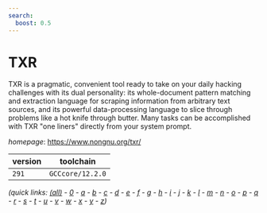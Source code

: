 ```yaml
---
search:
  boost: 0.5
---
```

# TXR

TXR is a pragmatic, convenient tool ready to take on your daily hacking challenges with its dual  personality: its whole-document pattern matching and extraction language for scraping information from arbitrary text  sources, and its powerful data-processing language to slice through problems like a hot knife through butter. Many  tasks can be accomplished with TXR "one liners" directly from your system prompt.

*homepage*: <https://www.nongnu.org/txr/>

version | toolchain
--------|----------
``291`` | ``GCCcore/12.2.0``


*(quick links: [(all)](../index.md) - [0](../0/index.md) - [a](../a/index.md) - [b](../b/index.md) - [c](../c/index.md) - [d](../d/index.md) - [e](../e/index.md) - [f](../f/index.md) - [g](../g/index.md) - [h](../h/index.md) - [i](../i/index.md) - [j](../j/index.md) - [k](../k/index.md) - [l](../l/index.md) - [m](../m/index.md) - [n](../n/index.md) - [o](../o/index.md) - [p](../p/index.md) - [q](../q/index.md) - [r](../r/index.md) - [s](../s/index.md) - [t](../t/index.md) - [u](../u/index.md) - [v](../v/index.md) - [w](../w/index.md) - [x](../x/index.md) - [y](../y/index.md) - [z](../z/index.md))*

